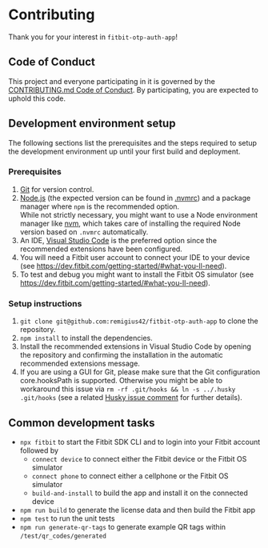 # Contributing

Thank you for your interest in `fitbit-otp-auth-app`!

## Code of Conduct

This project and everyone participating in it is governed by the
[CONTRIBUTING.md Code of Conduct](CODE_OF_CONDUCT.md).
By participating, you are expected to uphold this code.

## Development environment setup

The following sections list the prerequisites and the steps required to
setup the development environment up until your first build and
deployment.

### Prerequisites

1. [Git](https://git-scm.com/downloads) for version control.
2. [Node.js](https://nodejs.org/en/) (the expected version can be found
   in [.nvmrc](.nvmrc)) and a package manager where `npm` is the
   recommended option.  
   While not strictly necessary, you might want to use a Node
   environment manager like [nvm](https://github.com/nvm-sh/nvm), which
   takes care of installing the required Node version based on `.nvmrc`
   automatically.
3. An IDE, [Visual Studio Code](https://code.visualstudio.com/) is the
   preferred option since the recommended extensions have been
   configured.
4. You will need a Fitbit user account to connect your IDE to your
   device (see <https://dev.fitbit.com/getting-started/#what-you-ll-need>).
5. To test and debug you might want to install the Fitbit OS simulator
   (see <https://dev.fitbit.com/getting-started/#what-you-ll-need>).

### Setup instructions

1. `git clone git@github.com:remigius42/fitbit-otp-auth-app` to clone the repository.
2. `npm install` to install the dependencies.
3. Install the recommended extensions in Visual Studio Code by opening
   the repository and confirming the installation in the automatic
   recommended extensions message.
4. If you are using a GUI for Git, please make sure that the Git
   configuration core.hooksPath is supported. Otherwise you might be
   able to workaround this issue via
   `rm -rf .git/hooks && ln -s ../.husky .git/hooks`
   (see a related [Husky issue comment](https://github.com/typicode/husky/issues/875#issue-809587895)
   for further details).

## Common development tasks

- `npx fitbit` to start the Fitbit SDK CLI and to login into your Fitbit account
  followed by
  - `connect device` to connect either the Fitbit device or the Fitbit OS
    simulator
  - `connect phone` to connect either a cellphone or the Fitbit OS simulator
  - `build-and-install` to build the app and install it on the connected device
- `npm run build` to generate the license data and then build the Fitbit app
- `npm test` to run the unit tests
- `npm run generate-qr-tags` to generate example QR tags within
  `/test/qr_codes/generated`
